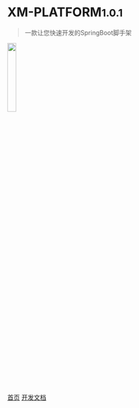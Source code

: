# XM-PLATFORM<small>1.0.1</small>

> 一款让您快速开发的SpringBoot脚手架

<img src="http://www.xmplatform.com/xmdoc.github.io/assets/index-img.png" style="width: 20%; height: 20%">

[首页](http://www.xmplatform.com)
[开发文档](/generic/desc?id=✨-简介)
